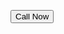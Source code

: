 <html lang="en"><head>
<meta charset="UTF-8">
<meta name="viewport" content="width=device-width, initial-scale=1.0">
<title>Phone Call Button</title>
</head>
<body>

<!-- Replace '0946402038' with the desired phone number -->
<button onclick="window.location.href = 'tel:1234567890'">Call Now</button>



</body></html>
